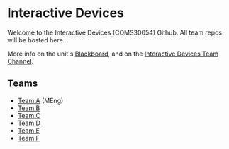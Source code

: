# Interactive Devices

Welcome to the Interactive Devices (COMS30054) Github. All team repos will be hosted here. 

More info on the unit's [Blackboard](https://www.ole.bris.ac.uk/ultra/courses/_257175_1/cl/outline), and on the [Interactive Devices Team Channel](https://teams.microsoft.com/l/team/19%3AvJXzQ5wpYnxz8exYGTS9jnz0PrJ0pA9pMnKdQVuu_oQ1%40thread.tacv2/conversations?groupId=2bf958d1-48e8-43ac-b0ba-421472971009&tenantId=b2e47f30-cd7d-4a4e-a5da-b18cf1a4151b).

## Teams
- [Team A](https://github.com/UoB-Interactive-Devices/ID24-TeamA) (MEng)
- [Team B](https://github.com/UoB-Interactive-Devices/ID24-TeamB)
- [Team C](https://github.com/UoB-Interactive-Devices/ID24-TeamC)
- [Team D](https://github.com/UoB-Interactive-Devices/ID24-TeamD)
- [Team E](https://github.com/UoB-Interactive-Devices/ID24-TeamE)
- [Team F](https://github.com/UoB-Interactive-Devices/ID24-TeamF)
